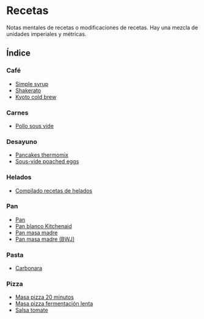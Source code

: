 # Recetas

Notas mentales de recetas o modificaciones de recetas.
Hay una mezcla de unidades imperiales y métricas.

## Índice

### Café
- [Simple syrup](cafe/simple-syrup.md)
- [Shakerato](cafe/shakerato.md)
- [Kyoto cold brew](cafe/kyoto-cold-brew.md)

### Carnes
- [Pollo sous vide](carnes/pollo-sous-vide.md)

### Desayuno
- [Pancakes thermomix](desayuno/pancakes-thermomix.md)
- [Sous-vide poached eggs](desayuno/sous-vide-poached-eggs.md)

### Helados
- [Compilado recetas de helados](helados/recetas-helados.md)

### Pan
- [Pan](pan/pan_sahli.md)
- [Pan blanco Kitchenaid](pan/pan-kitchenaid.md)
- [Pan masa madre](pan/pan_mm.md)
- [Pan masa madre (BWJ)](pan/pan_mm_bwj.md)

### Pasta
- [Carbonara](pasta/carbonara.md)

### Pizza
- [Masa pizza 20 minutos](pizza/pizza-20min.md)
- [Masa pizza fermentación lenta](pizza/pizza-pb.md)
- [Salsa tomate](pizza/salsa-tomate.md)


